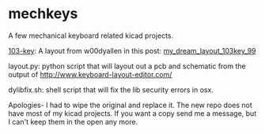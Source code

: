 # mechkeys

A few mechanical keyboard related kicad projects.

[103-key](http://www.keyboard-layout-editor.com/##@@=PrtSc&=Scroll%20Lock&=Pause%0ABreak&_x:1.25%3B&=Esc&_x:1%3B&=F1&=F2&=F3&=F4&_x:0.5%3B&=F5&=F6&=F7&=F8&_x:0.5%3B&=F9&=F10&=F11&=F12&_x:0.25&a:7%3B&=Home&=End%3B&@_y:0.5%3B&=Num%20Lock&=%2F%2F&=*&=-&_x:0.25&a:4%3B&=%7E%0A%60&=!%0A1&=%2F@%0A2&=%23%0A3&=$%0A4&=%25%0A5&=%5E%0A6&=%2F&%0A7&=*%0A8&=%28%0A9&=%29%0A0&=%2F_%0A-&=+%0A%2F=&_w:2%3B&=Backspace&_x:0.25&a:7%3B&=Ins&=PgUp%3B&@_f:3%3B&=7%0AHome&=8%0A%E2%86%91&=9%0APgUp&_h:2%3B&=+&_x:0.25&a:4&w:1.5%3B&=Tab&=Q&=W&=E&=R&=T&=Y&=U&=I&=O&=P&=%7B&=%7D&_w:1.5%3B&=%7C&_x:0.25%3B&=Del&=PgDn%3B&@=4%0A%E2%86%90&=5&=6%0A%E2%86%92&_x:1.25&a:4&w:1.75%3B&=Caps%20Lock&=A&=S&=D&=F&=G&=H&=J&=K&=L&=%2F:&=%22&_w:2.25%3B&=Enter%3B&@=1%0AEnd&=2%0A%E2%86%93&=3%0APgDn&_h:2%3B&=Enter&_x:0.25&a:4&w:2.25%3B&=Shift&=Z&=X&=C&=V&=B&=N&=M&=%3C&=%3E&=%3F&_w:2.75%3B&=Shift&_x:0.25%3B&=%E2%86%91%3B&@_w:2%3B&=0%0AIns&=.%0ADel&_x:1.25&a:4&w:1.25%3B&=Ctrl&_w:1.25%3B&=Win&_w:1.25%3B&=Alt&_w:6.25%3B&=&_a:4&w:1.25%3B&=Alt&_w:1.25%3B&=Win&_w:1.25%3B&=Menu&_x:0.5&a:7%3B&=%E2%86%90&=%E2%86%93&=%E2%86%92): A layout from w00dyallen in this post: [my_dream_layout_103key_99](https://www.reddit.com/r/MechanicalKeyboards/comments/4l9j7y/my_dream_layout_103key_99/)

layout.py: python script that will layout out a pcb and schematic from the output of http://www.keyboard-layout-editor.com/

dylibfix.sh: shell script that will fix the lib security errors in osx.

Apologies- I had to wipe the original and replace it. The new repo does not have most of my kicad projects. If you want a copy send me a message, but I can't keep them in the open any more.